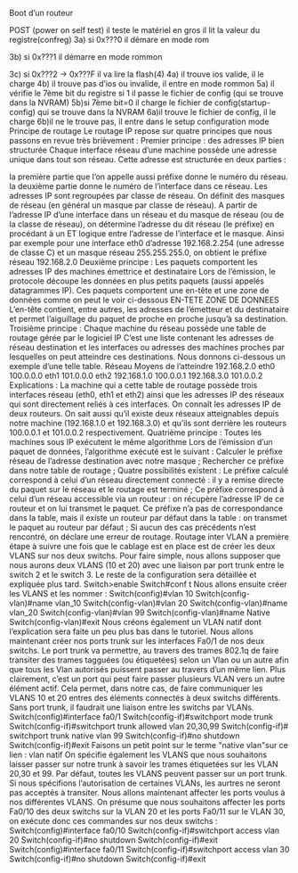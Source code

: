 Boot d’un routeur

POST (power on self test) il teste le matériel en gros
il lit la valeur du registre(confreg)
3a) si 0x???0 il démare en mode rom

3b) si 0x???1 il démarre en mode rommon

3c) si 0x???2 -> 0x???F il va lire la flash(4) 4a) il trouve ios valide, il le charge
4b) il trouve pas d’ios ou invalide, il entre en mode rommon 5a) il vérifie le 7ème bit du registre si 1 il passe le fichier de config (qui se trouve dans la NVRAM)
5b)si 7ème bit=0 il charge le fichier de config(startup-config) qui se trouve dans la NVRAM
6a)il trouve le fichier de config, il le charge
6b)il ne le trouve pas, il entre dans le setup configuration mode
Principe de routage Le routage IP repose sur quatre principes que nous passons en revue très brièvement : Premier principe : des adresses IP bien structurée Chaque interface réseau d’une machine possède une adresse unique dans tout son réseau. Cette adresse est structurée en deux parties :

la première partie que l’on appelle aussi préfixe donne le numéro du réseau.
la deuxième partie donne le numéro de l’interface dans ce réseau. Les adresses IP sont regroupées par classe de réseau.
On définit des masques de réseau (en général un masque par classe de réseau). A partir de l’adresse IP d’une interface dans un réseau et du masque de réseau (ou de la classe de réseau), on détermine l’adresse du dit réseau (le préfixe) en procédant à un ET logique entre l’adresse de l’interface et le masque. Ainsi par exemple pour une interface eth0 d’adresse 192.168.2.254 (une adresse de classe C) et un masque réseau 255.255.255.0, on obtient le préfixe réseau 192.168.2.0 Deuxième principe : Les paquets comportent les adresses IP des machines émettrice et destinataire Lors de l’émission, le protocole découpe les données en plus petits paquets (aussi appelés datagrammes IP). Ces paquets comportent une en-tête et une zone de données comme on peut le voir ci-dessous EN-TETE ZONE DE DONNEES L’en-tête contient, entre autres, les adresses de l’émetteur et du destinataire et permet l’aiguillage du paquet de proche en proche jusqu’à sa destination. Troisième principe : Chaque machine du réseau possède une table de routage gérée par le logiciel IP C’est une liste contenant les adresses de réseau destination et les interfaces ou adresses des machines proches par lesquelles on peut atteindre ces destinations. Nous donnons ci-dessous un exemple d’une telle table. Réseau Moyens de l’atteindre 192.168.2.0 eth0 100.0.0.0 eth1 101.0.0.0 eth2 192.168.1.0 100.0.0.1 192.168.3.0 101.0.0.2 Explications : La machine qui a cette table de routage possède trois interfaces réseau (eth0, eth1 et eth2) ainsi que les adresses IP des réseaux qui sont directement reliés à ces interfaces. On connaît les adresses IP de deux routeurs. On sait aussi qu’il existe deux réseaux atteignables depuis notre machine (192.168.1.0 et 192.168.3.0) et qu’ils sont derrière les routeurs 100.0.0.1 et 101.0.0.2 respectivement. Quatrième principe : Toutes les machines sous IP exécutent le même algorithme Lors de l’émission d’un paquet de données, l’algorithme exécuté est le suivant : Calculer le préfixe réseau de l’adresse destination avec notre masque ; Rechercher ce préfixe dans notre table de routage ; Quatre possibilités existent :
Le préfixe calculé correspond à celui d’un réseau directement connecté : il y a remise directe du paquet sur le réseau et le routage est terminé ;
Ce préfixe correspond à celui d’un réseau accessible via un routeur : on récupère l’adresse IP de ce routeur et on lui transmet le paquet.
Ce préfixe n’a pas de correspondance dans la table, mais il existe un routeur par défaut dans la table : on transmet le paquet au routeur par défaut ;
Si aucun des cas précédents n’est rencontré, on déclare une erreur de routage. Routage inter VLAN a première étape à suivre une fois que le cablage est en place est de créer les deux VLANS sur nos deux switchs. Pour faire simple, nous allons supposer que nous aurons deux VLANS (10 et 20) avec une liaison par port trunk entre le switch 2 et le switch 3. Le reste de la configuration sera détaillée et expliquée plus tard.
Switch>enable Switch#conf t Nous allons ensuite créer les VLANS et les nommer : Switch(config)#vlan 10
Switch(config-vlan)#name vlan_10
Switch(config-vlan)#vlan 20 Switch(config-vlan)#name vlan_20 Switch(config-vlan)#vlan 99 Switch(config-vlan)#name Native Switch(config-vlan)#exit Nous créons également un VLAN natif dont l’explication sera faite un peu plus bas dans le tutoriel. Nous allons maintenant créer nos ports trunk sur les interfaces Fa0/1 de nos deux switchs. Le port trunk va permettre, au travers des trames 802.1q de faire transiter des trames tagguées (ou étiquetées) selon un Vlan ou un autre afin que tous les Vlan autorisés puissent passer au travers d’un même lien. Plus clairement, c’est un port qui peut faire passer plusieurs VLAN vers un autre élément actif. Cela permet, dans notre cas, de faire communiquer les VLANS 10 et 20 entres des éléments connectés à deux switchs différents. Sans port trunk, il faudrait une liaison entre les switchs par VLANs. Switch(config)#interface fa0/1 Switch(config-if)#switchport mode trunk
Switch(config-if)#switchport trunk allowed vlan 20,30,99 Switch(config-if)# switchport trunk native vlan 99 Switch(config-if)#no shutdown Switch(config-if)#exit Faisons un petit point sur le terme "native vlan"sur ce lien : vlan natif On spécifie également les VLANS que nous souhaitons laisser passer sur notre trunk à savoir les trames étiquetées sur les VLAN 20,30 et 99. Par défaut, toutes les VLANS peuvent passer sur un port trunk. Si nous spécifions l’autorisation de certaines VLANs, les aurtres ne seront pas acceptés à transiter. Nous allons maintenant affecter les ports voulus à nos différentes VLANS. On présume que nous souhaitons affecter les ports Fa0/10 des deux switchs sur la VLAN 20 et les ports Fa0/11 sur le VLAN 30, on exécute donc ces commandes sur nos deux switchs : Switch(config)#interface fa0/10 Switch(config-if)#switchport access vlan 20
Switch(config-if)#no shutdown Switch(config-if)#exit Switch(config)#interface fa0/11 Switch(config-if)#switchport access vlan 30
Switch(config-if)#no shutdown Switch(config-if)#exit
